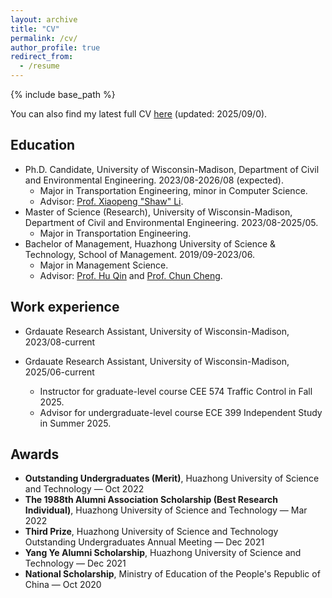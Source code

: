 ```yaml
---
layout: archive
title: "CV"
permalink: /cv/
author_profile: true
redirect_from:
  - /resume
---
```


{% include base_path %}

You can also find my latest full CV [here](https://zll-hust.github.io/files/CV_HZ.pdf) (updated: 2025/09/0).

## Education

* Ph.D. Candidate, University of Wisconsin-Madison, Department of Civil and Environmental Engineering. 2023/08-2026/08 (expected).
  * Major in Transportation Engineering, minor in Computer Science.
  * Advisor: [Prof. Xiaopeng "Shaw" Li](https://catslab.engr.wisc.edu/staff/xiaopengli/).
* Master of Science (Research), University of Wisconsin-Madison, Department of Civil and Environmental Engineering. 2023/08-2025/05.
  * Major in Transportation Engineering.
* Bachelor of Management, Huazhong University of Science & Technology, School of Management. 2019/09-2023/06.
  * Major in Management Science.
  * Advisor: [Prof. Hu Qin](https://cm.hust.edu.cn/info/1745/24587.htm) and [Prof. Chun Cheng](https://sites.google.com/site/chun123cheng/home).

## Work experience

* Grdauate Research Assistant, University of Wisconsin-Madison, 2023/08-current

* Grdauate Research Assistant, University of Wisconsin-Madison, 2025/06-current
  * Instructor for graduate-level course CEE 574 Traffic Control in Fall 2025.
  * Advisor for undergraduate-level course ECE 399 Independent Study in Summer 2025.

  
## Awards

- **Outstanding Undergraduates (Merit)**, Huazhong University of Science and Technology — Oct 2022  
- **The 1988th Alumni Association Scholarship (Best Research Individual)**, Huazhong University of Science and Technology — Mar 2022  
- **Third Prize**, Huazhong University of Science and Technology Outstanding Undergraduates Annual Meeting — Dec 2021  
- **Yang Ye Alumni Scholarship**, Huazhong University of Science and Technology — Dec 2021  
- **National Scholarship**, Ministry of Education of the People's Republic of China — Oct 2020